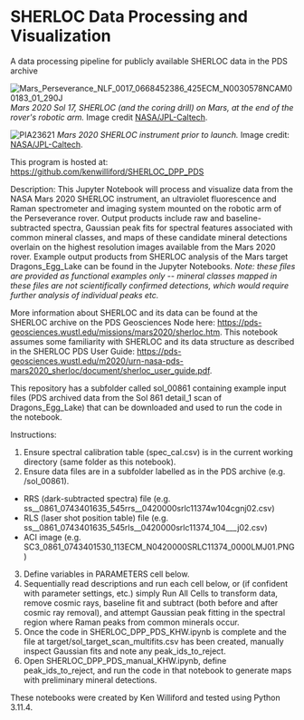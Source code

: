 # SHERLOC Data Processing and Visualization

A data processing pipeline for publicly available SHERLOC data in the PDS archive

![Mars_Perseverance_NLF_0017_0668452386_425ECM_N0030578NCAM00183_01_290J](https://github.com/kenwilliford/SHERLOC_DPP_PDS/assets/132492136/a8a93f8e-f782-403a-b590-36d92a05c6ab)
*Mars 2020 Sol 17, SHERLOC (and the coring drill) on Mars, at the end of the rover's robotic arm.* Image credit [NASA/JPL-Caltech](https://mars.nasa.gov/mars2020/multimedia/raw-images/NLF_0017_0668452386_425ECM_N0030578NCAM00183_01_290J).

![PIA23621](https://github.com/kenwilliford/SHERLOC_DPP_PDS/assets/132492136/888bbe9e-169e-4834-adbf-d4f56715243b)
*Mars 2020 SHERLOC instrument prior to launch.* Image credit: [NASA/JPL-Caltech](https://mars.nasa.gov/resources/24778/close-up-of-nasas-mars-2020-rovers-sherloc-instrument/).

This program is hosted at: https://github.com/kenwilliford/SHERLOC_DPP_PDS

Description: This Jupyter Notebook will process and visualize data from the NASA Mars 2020 SHERLOC instrument, an ultraviolet fluorescence and Raman spectrometer and imaging system mounted on the robotic arm of the Perseverance rover. Output products include raw and baseline-subtracted spectra, Gaussian peak fits for spectral features associated with common mineral classes, and maps of these candidate mineral detections overlain on the highest resolution images available from the Mars 2020 rover. Example output products from SHERLOC analysis of the Mars target Dragons_Egg_Lake can be found in the Jupyter Notebooks. *Note: these files are provided as functional examples only -- mineral classes mapped in these files are not scientifically confirmed detections, which would require further analysis of individual peaks etc.*

More information about SHERLOC and its data can be found at the SHERLOC archive on the PDS Geosciences Node here: https://pds-geosciences.wustl.edu/missions/mars2020/sherloc.htm. This notebook assumes some familiarity with SHERLOC and its data structure as described in the SHERLOC PDS User Guide: https://pds-geosciences.wustl.edu/m2020/urn-nasa-pds-mars2020_sherloc/document/sherloc_user_guide.pdf.

This repository has a subfolder called sol_00861 containing example input files (PDS archived data from the Sol 861 detail_1 scan of Dragons_Egg_Lake) that can be downloaded and used to run the code in the notebook.

Instructions:

1. Ensure spectral calibration table (spec_cal.csv) is in the current working directory (same folder as this notebook).
2. Ensure data files are in a subfolder labelled as in the PDS archive (e.g. /sol_00861).
- RRS (dark-subtracted spectra) file (e.g. ss__0861_0743401635_545rrs__0420000srlc11374w104cgnj02.csv)
- RLS (laser shot position table) file (e.g. ss__0861_0743401635_545rls__0420000srlc11374_104___j02.csv)
- ACI image (e.g. SC3_0861_0743401530_113ECM_N0420000SRLC11374_0000LMJ01.PNG)
3. Define variables in PARAMETERS cell below.
4. Sequentially read descriptions and run each cell below, or (if confident with parameter settings, etc.) simply Run All Cells to transform data, remove cosmic rays, baseline fit and subtract (both before and after cosmic ray removal), and attempt Gaussian peak fitting in the spectral region where Raman peaks from common minerals occur.
5. Once the code in SHERLOC_DPP_PDS_KHW.ipynb is complete and the file at target/sol_target_scan_multifits.csv has been created, manually inspect Gaussian fits and note any peak_ids_to_reject.
6. Open SHERLOC_DPP_PDS_manual_KHW.ipynb, define peak_ids_to_reject, and run the code in that notebook to generate maps with preliminary mineral detections.

These notebooks were created by Ken Williford and tested using Python 3.11.4.
